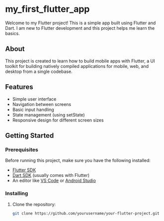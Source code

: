 # my_first_flutter_app

Welcome to my Flutter project! This is a simple app built using Flutter and Dart. I am new to Flutter development and this project helps me learn the basics.

## About

This project is created to learn how to build mobile apps with Flutter, a UI toolkit for building natively compiled applications for mobile, web, and desktop from a single codebase.

## Features

- Simple user interface
- Navigation between screens
- Basic input handling
- State management (using setState)
- Responsive design for different screen sizes

## Getting Started

### Prerequisites

Before running this project, make sure you have the following installed:

- [Flutter SDK](https://flutter.dev/docs/get-started/install)
- [Dart SDK](https://dart.dev/get-dart) (usually comes with Flutter)
- An editor like [VS Code](https://code.visualstudio.com/) or [Android Studio](https://developer.android.com/studio)

### Installing

1. Clone the repository:
   ```bash
   git clone https://github.com/yourusername/your-flutter-project.git
